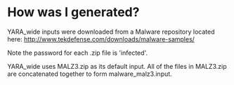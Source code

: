 # How was I generated?
YARA_wide inputs were downloaded from a Malware repository located here: http://www.tekdefense.com/downloads/malware-samples/

Note the password for each .zip file is 'infected'.

YARA_wide uses MALZ3.zip as its default input. All of the files in MALZ3.zip are concatenated together to form malware_malz3.input.
